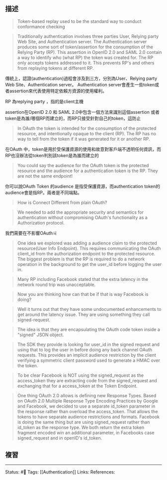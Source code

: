 ## 描述

> Token-based replay used to be the standard way to conduct conformance checking





> Traditionally authentication involves three parties User, Relying party Web Site, and Authentication server.  The Authentication server produces some sort of token/assertion for the consumption of the Relying Party (RP).  This assertion in OpenID 2.0 and SAML 2.0 contain a way to identify who (what RP) the token was created for.  The RP only accepts tokens addressed to it.  This prevents RP's and others from replaying tokens at different RP.

傳統上，認證(authentication)過程會涉及到三方，分別為User、Relying party Web Site、Authentication server。 Authentication server會產生一些token或者assertion來代表使用特定依賴方資源的使用權利。

RP 為replying party ，指的是client主機

assertion在OpenID 2.0 和  SAML 2.0中包含一個方法來識別這個assertion 或者token是為誰/哪個RP而建立的，而RP只接受針對自己的token，這防止

> In OAuth the token is intended for the consumption of the protected resource, and intentionally opaque to the client (RP).  The RP has no way to tell from the token if it was generated for it or another RP.


在OAuth 中，token是用於受保護資源的使用和故意對客戶端不透明任何資訊，而RP也沒辦法從token判別該token是為誰而建立的


> You could say the audience for the OAuth token is the protected resource and the audience for a authentication token is the RP.   They are not the same endpoint!

你可以說OAuth Token 的audience 是指受保護資源，而authentication token的audience會是指RP。兩者是不同端點。



> How is Connect Different from plain OAuth?

> We needed to add the appropriate security and semantics for authentication without compromising OAuth's functionality as a Authorization protocol.

我們需要在不影響OAuthㄐ

> One idea we explored was adding a audience claim to the protected resource(User Info Endpoint).
> This requires communicating the OAuth client_id from the authorization endpoint to the protected resource.  The biggest problem is that the RP is required to do a network operation in the background to get the user_id before logging the user in.

> Many RP including Facebook stated that the extra latency in the network round trip was unacceptable.

> Now you are thinking how can that be if that is way Facebook is doing?

> Well it turns out that they have some undocumented enhancements to get around the latency issue. They are using something they call signed-request.

> The idea is that they are encapsulating the OAuth code token inside a "signed" JSON object.

> The SDK they provide is looking for user_id in the signed request and using that to log the user in before doing any back channel OAuth requests. This provides an implicit audience restriction by the client verifying a symmetric client password used to generate a HMAC over the token.

> To be clear Facebook is NOT using the signed_request as the access_token they are extracting code from the signed_request and exchanging that for a access_token at the Token Endpoint.

> One thing OAuth 2.0 allows is defining new Response Types. Based on OAuth 2.0 Multiple Response Type Encoding Practices by Google and Facebook, we decided to use a separate id_token parameter in the response rather than overload the access_token. That allows the tokens to have separate audience restrictions and formats. Facebook is doing the same thing but are using signed_request rather than id_token as the response type. We both return the extra token fragment encoded win an additional parameter, in Facebooks case signed_request and in openID's id_token.


## 複習

---
Status: #🌱 
Tags:
[[Authentication]]
Links:
References:
